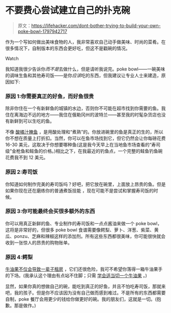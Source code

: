 # 不要费心尝试建立自己的扑克碗

> 原文：<https://lifehacker.com/dont-bother-trying-to-build-your-own-poke-bowl-1797942717>

作为一个写如何做出美味食物的人，我非常喜欢自己动手做美味、时尚的菜肴。在很多情况下，自制版本的东西会更好吃，但这不是戳碗的情况。

Watch

我知道我很少告诉你*而不是*去做什么，但是请听我说完。poke bowl——一碗美味的调味生鱼和其他寿司饭——是你*应该*吃的东西，但我建议让专业人士来建造，原因如下:

### 原因 1:你需要真正的好鱼，而好鱼很贵

除非你住在一个有新鲜鱼的城镇的水边，否则你不可能在超市找到你需要的鱼。我住在离海边不远的地方——我住在俄勒冈州的波特兰——甚至我的时髦杂货店也没有新鲜到可以生吃的鱼。

不像 [酸橘汁腌鱼](https://lifehacker.com/how-little-time-you-can-safely-get-away-with-marinating-1797068137) ，是用酸处理和“煮熟”的。你放进碗里的鱼是真正的生的，所以你不想在质量上打折扣。当然，你可以在鱼市场找到它，但它仍然会让你每磅花费 16-30 美元，这取决于你想要哪种鱼(这是我今天早上在当地鱼市场查看的“寿司级”金枪鱼和鲑鱼的价格。)相比之下，在我最近的钓鱼点，一个完整的鲑鱼钓鱼碗花费我不到 12 美元。

### 原因 2:寿司饭

你知道如何制作完美的寿司饭吗？好吧，把它放在碗里，上面放上昂贵的鱼。但是如果你现在还在磨练你的普通煮饭技能 ，现在可能不是尝试和掌握寿司饭的时候。

### 原因 3:你可能最终会买很多额外的东西

你可以用真正新鲜的鱼、专业制作的寿司饭和一点点酱油来做一个 poke bowl，这将是非常好的，但很多 poke bowl 食谱需要像鳄梨、萝卜、洋葱、紫菜、黄瓜、ponzu、芝麻和辣椒这样的添加剂。所有这些东西都很美味，你可能很快就会收到一张惊人的昂贵的购物账单。

### 原因 4:鳄梨

[牛油果不仅会导致一辈子租房](http://twocents.lifehacker.com/how-to-afford-a-house-when-youre-spending-all-your-mone-1795231082) ，它们还很危险，我可不希望你落得一箱牛油果手的下场。(我承认这个理由有点站不住脚；只需 [学会适当切一个牛油果](https://lifehacker.com/how-to-pit-an-avocado-without-hurting-yourself-1794920665) 。)

显然，如果你真的想做自己的碗，能吃到真正的好鱼，并且不怕吃寿司饭，那就来吧，我的孩子。但是你不应该因为没有自己做而感到难过。不是所有的东西都需要自制，poke 餐厅会用更少的钱给你做更好的碗。我的朋友们，这就是一切。(抱歉。那是做作。)